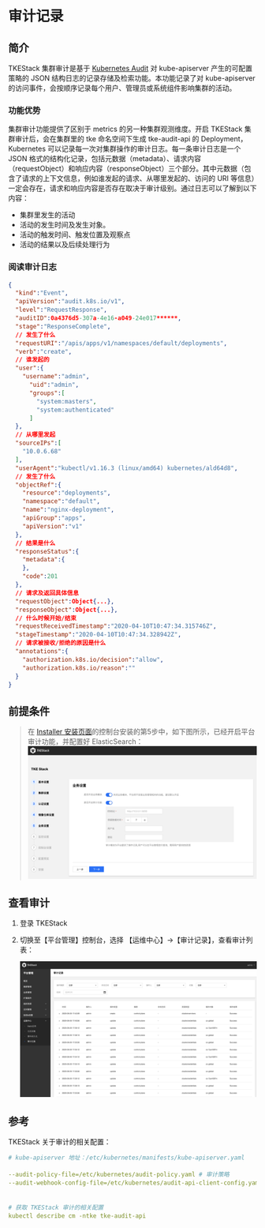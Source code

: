 # 审计记录

## 简介

TKEStack 集群审计是基于 [Kubernetes Audit](https://kubernetes.io/docs/tasks/debug-application-cluster/audit) 对 kube-apiserver 产生的可配置策略的 JSON 结构日志的记录存储及检索功能。本功能记录了对 kube-apiserver 的访问事件，会按顺序记录每个用户、管理员或系统组件影响集群的活动。

### 功能优势

集群审计功能提供了区别于 metrics 的另一种集群观测维度。开启 TKEStack 集群审计后，会在集群里的 tke 命名空间下生成 tke-audit-api 的 Deployment，Kubernetes 可以记录每一次对集群操作的审计日志。每一条审计日志是一个 JSON 格式的结构化记录，包括元数据（metadata）、请求内容（requestObject）和响应内容（responseObject）三个部分。其中元数据（包含了请求的上下文信息，例如谁发起的请求、从哪里发起的、访问的 URI 等信息）一定会存在，请求和响应内容是否存在取决于审计级别。通过日志可以了解到以下内容：

- 集群里发生的活动
- 活动的发生时间及发生对象。
- 活动的触发时间、触发位置及观察点
- 活动的结果以及后续处理行为

### 阅读审计日志

```json
{
  "kind":"Event",
  "apiVersion":"audit.k8s.io/v1",
  "level":"RequestResponse",
  "auditID":0a4376d5-307a-4e16-a049-24e017******,
  "stage":"ResponseComplete",
  // 发生了什么
  "requestURI":"/apis/apps/v1/namespaces/default/deployments",
  "verb":"create",
  // 谁发起的
  "user":{
    "username":"admin",
      "uid":"admin",
      "groups":[
        "system:masters",
        "system:authenticated"
      ]
  },
  // 从哪里发起
  "sourceIPs":[
    "10.0.6.68"
  ],
  "userAgent":"kubectl/v1.16.3 (linux/amd64) kubernetes/ald64d8",
  // 发生了什么
  "objectRef":{
    "resource":"deployments",
    "namespace":"default",
    "name":"nginx-deployment",
    "apiGroup":"apps",
    "apiVersion":"v1"
  },
  // 结果是什么
  "responseStatus":{
    "metadata":{
    },
    "code":201
  },
  // 请求及返回具体信息
  "requestObject":Object{...},
  "responseObject":Object{...},
  // 什么时候开始/结束
  "requestReceivedTimestamp":"2020-04-10T10:47:34.315746Z",
  "stageTimestamp":"2020-04-10T10:47:34.328942Z",
  // 请求被接收/拒绝的原因是什么
  "annotations":{
    "authorization.k8s.io/decision":"allow",
    "authorization.k8s.io/reason":""
  }
}
```

## 前提条件

>在  [Installer 安装页面](../../../installation/installation-procedures.md)的控制台安装的第5步中，如下图所示，已经开启平台审计功能，并配置好 ElasticSearch：
>![img](../../../../../images/step-5.png)

## 查看审计
  1. 登录 TKEStack

  2. 切换至【平台管理】控制台，选择 【运维中心】->【审计记录】，查看审计列表：

     ![](../../../../../images/audit.png)

## 参考

TKEStack 关于审计的相关配置：

```yaml
# kube-apiserver 地址：/etc/kubernetes/manifests/kube-apiserver.yaml

--audit-policy-file=/etc/kubernetes/audit-policy.yaml # 审计策略
--audit-webhook-config-file=/etc/kubernetes/audit-api-client-config.yaml # 指定 Webhook backend 的配置文件


# 获取 TKEStack 审计的相关配置
kubectl describe cm -ntke tke-audit-api 
```

